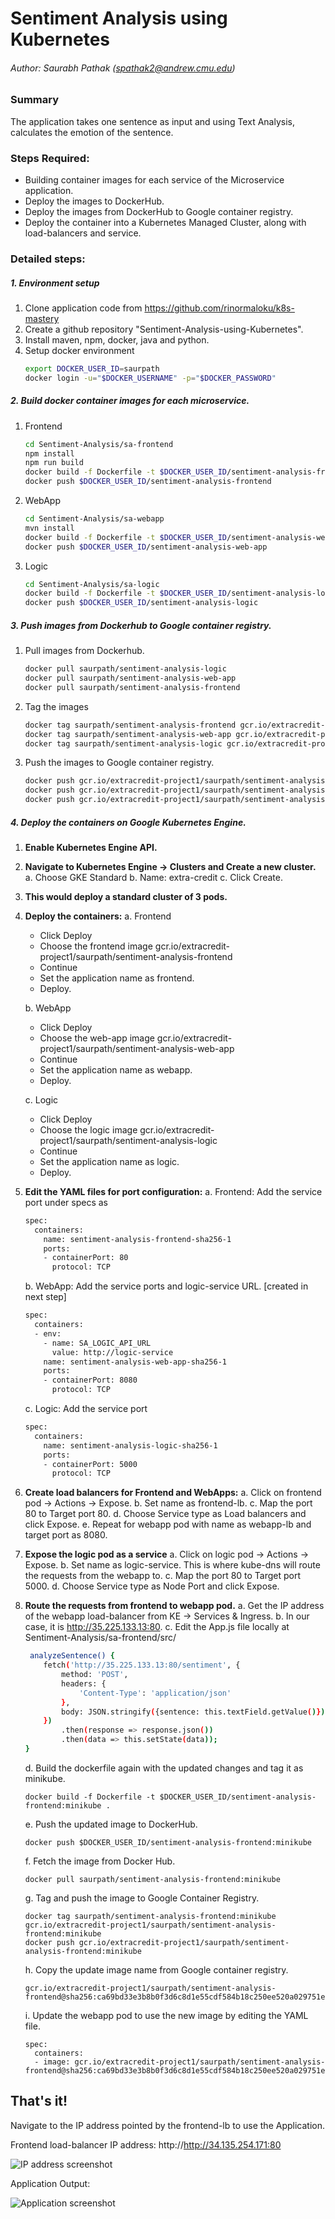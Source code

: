 # Sentiment Analysis using Kubernetes
###### Author: Saurabh Pathak (spathak2@andrew.cmu.edu)

### Summary
The application takes one sentence as input and using Text Analysis, calculates the emotion of the sentence.
### Steps Required:
- Building container images for each service of the Microservice application.
- Deploy the images to DockerHub.
- Deploy the images from DockerHub to Google container registry.
- Deploy the container into a Kubernetes Managed Cluster, along with load-balancers and service.

### Detailed steps:

##### 1. Environment setup
1. Clone application code from https://github.com/rinormaloku/k8s-mastery
2. Create a github repository "Sentiment-Analysis-using-Kubernetes". 
3. Install maven, npm, docker, java and python.
4. Setup docker environment
    ```sh
    export DOCKER_USER_ID=saurpath
    docker login -u="$DOCKER_USERNAME" -p="$DOCKER_PASSWORD"
    ```

##### 2. Build docker container images for each microservice.

1. Frontend
    ```sh
    cd Sentiment-Analysis/sa-frontend
    npm install
    npm run build
    docker build -f Dockerfile -t $DOCKER_USER_ID/sentiment-analysis-frontend .
    docker push $DOCKER_USER_ID/sentiment-analysis-frontend
    ```
2. WebApp
    ```sh
    cd Sentiment-Analysis/sa-webapp
    mvn install
    docker build -f Dockerfile -t $DOCKER_USER_ID/sentiment-analysis-web-app .
    docker push $DOCKER_USER_ID/sentiment-analysis-web-app
    ```

3. Logic
    ```sh
    cd Sentiment-Analysis/sa-logic
    docker build -f Dockerfile -t $DOCKER_USER_ID/sentiment-analysis-logic .
    docker push $DOCKER_USER_ID/sentiment-analysis-logic
    ```

##### 3. Push images from Dockerhub to Google container registry.
1. Pull images from Dockerhub.
    ```sh
    docker pull saurpath/sentiment-analysis-logic
    docker pull saurpath/sentiment-analysis-web-app
    docker pull saurpath/sentiment-analysis-frontend
    ```
2. Tag the images
    ```sh
    docker tag saurpath/sentiment-analysis-frontend gcr.io/extracredit-project1/saurpath/sentiment-analysis-frontend:latest
    docker tag saurpath/sentiment-analysis-web-app gcr.io/extracredit-project1/saurpath/sentiment-analysis-web-app:latest
    docker tag saurpath/sentiment-analysis-logic gcr.io/extracredit-project1/saurpath/sentiment-analysis-logic:latest
    ```
3. Push the images to Google container registry.
    ```sh
    docker push gcr.io/extracredit-project1/saurpath/sentiment-analysis-web-app
    docker push gcr.io/extracredit-project1/saurpath/sentiment-analysis-logic
    docker push gcr.io/extracredit-project1/saurpath/sentiment-analysis-frontend
    ```

##### 4. Deploy the containers on Google Kubernetes Engine.
1. **Enable Kubernetes Engine API.**
2. **Navigate to Kubernetes Engine -> Clusters and Create a new cluster.**
    a. Choose GKE Standard
    b. Name: extra-credit
    c. Click Create.
3. **This would deploy a standard cluster of 3 pods.**
4. **Deploy the containers:**
    a. Frontend
    + Click Deploy
    + Choose the frontend image gcr.io/extracredit-project1/saurpath/sentiment-analysis-frontend
    + Continue
    + Set the application name as frontend.
    + Deploy.
    
    b. WebApp
    + Click Deploy
    + Choose the web-app image gcr.io/extracredit-project1/saurpath/sentiment-analysis-web-app
    + Continue
    + Set the application name as webapp.
    + Deploy.
    
    c. Logic
    + Click Deploy
    + Choose the logic image gcr.io/extracredit-project1/saurpath/sentiment-analysis-logic
    + Continue
    + Set the application name as logic.
    + Deploy.

5. **Edit the YAML files for port configuration:**
    a. Frontend: Add the service port under specs as
    ```sh
    spec:
      containers:
        name: sentiment-analysis-frontend-sha256-1
        ports:
        - containerPort: 80
          protocol: TCP
    ```
    b. WebApp: Add the service ports and logic-service URL. [created in next step] 
    ```sh
    spec:
      containers:
      - env:
        - name: SA_LOGIC_API_URL
          value: http://logic-service
        name: sentiment-analysis-web-app-sha256-1
        ports:
        - containerPort: 8080
          protocol: TCP
    ```
    c. Logic: Add the service port
    ```sh
    spec:
      containers:
        name: sentiment-analysis-logic-sha256-1
        ports:
        - containerPort: 5000
          protocol: TCP
    ```

5. **Create load balancers for Frontend and WebApps:**
    a. Click on frontend pod -> Actions -> Expose.
    b. Set name as frontend-lb.
    c. Map the port 80 to Target port 80.
    d. Choose Service type as Load balancers and click Expose.
    e. Repeat for webapp pod with name as webapp-lb and target port as 8080.

6. **Expose the logic pod as a service**
    a. Click on logic pod -> Actions -> Expose.
    b. Set name as logic-service. This is where kube-dns will route the requests from the webapp to.
    c. Map the port 80 to Target port 5000.
    d. Choose Service type as Node Port and click Expose. 

7. **Route the requests from frontend to webapp pod.**
    a. Get the IP address of the webapp load-balancer from KE -> Services & Ingress.
    b. In our case, it is http://35.225.133.13:80.
    c. Edit the App.js file locally at Sentiment-Analysis/sa-frontend/src/
    ```sh
     analyzeSentence() {
        fetch('http://35.225.133.13:80/sentiment', {
            method: 'POST',
            headers: {
                'Content-Type': 'application/json'
            },
            body: JSON.stringify({sentence: this.textField.getValue()})
        })
            .then(response => response.json())
            .then(data => this.setState(data));
    }
    ```
    d. Build the dockerfile again with the updated changes and tag it as minikube.
    ```
    docker build -f Dockerfile -t $DOCKER_USER_ID/sentiment-analysis-frontend:minikube .
    ```
    e. Push the updated image to DockerHub.
    ```
    docker push $DOCKER_USER_ID/sentiment-analysis-frontend:minikube
    ```
    f. Fetch the image from Docker Hub.
    ```
    docker pull saurpath/sentiment-analysis-frontend:minikube
    ```
    g. Tag and push the image to Google Container Registry.
    ```
    docker tag saurpath/sentiment-analysis-frontend:minikube gcr.io/extracredit-project1/saurpath/sentiment-analysis-frontend:minikube
   docker push gcr.io/extracredit-project1/saurpath/sentiment-analysis-frontend:minikube
    ```
    h. Copy the update image name from Google container registry.
    ```
    gcr.io/extracredit-project1/saurpath/sentiment-analysis-frontend@sha256:ca69bd33e3b8b0f3d6c8d1e55cdf584b18c250ee520a029751e1169cced3c445
    ```
    i. Update the webapp pod to use the new image by editing the YAML file.
    ```
    spec:
      containers:
      - image: gcr.io/extracredit-project1/saurpath/sentiment-analysis-frontend@sha256:ca69bd33e3b8b0f3d6c8d1e55cdf584b18c250ee520a029751e1169cced3c445
    ```

## That's it! 
Navigate to the IP address pointed by the frontend-lb to use the Application.

Frontend load-balancer IP address: http://http://34.135.254.171:80

![IP address screenshot](/Sentiment-Analysis/Images/Cluster-IP-address.png)

Application Output:

![Application screenshot](/Sentiment-Analysis/Images/Output.gif)

